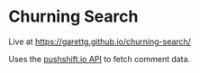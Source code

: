 # Churning Search

Live at <https://garettg.github.io/churning-search/>

Uses the [pushshift.io API](https://pushshift.io/api-parameters/) to fetch comment data.
